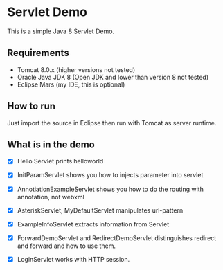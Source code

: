 # Servlet Demo

This is a simple Java 8 Servlet Demo.

## Requirements 

- Tomcat 8.0.x (higher versions not tested)
- Oracle Java JDK 8 (Open JDK and lower than version 8 not tested)
- Eclipse Mars (my IDE, this is optional)


## How to run 
Just import the source in Eclipse then run with Tomcat as server runtime.

## What is in the demo 

* [x] Hello Servlet prints helloworld
* [x] InitParamServlet shows you how to injects parameter into servlet
* [x] AnnotiationExampleServlet shows you how to do the routing with annotation, not webxml
* [x] AsteriskServlet, MyDefaultServlet manipulates url-pattern
* [x] ExampleInfoServlet extracts information from Servlet
* [x] ForwardDemoServlet and RedirectDemoServlet distinguishes redirect and forward and how to use them.
* [x] LoginServlet works with HTTP session.



